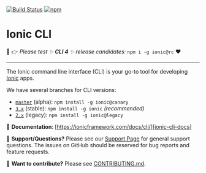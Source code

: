 [![Build Status][circle-badge]][circle-badge-url]
[![npm][npm-badge]][npm-badge-url]

# Ionic CLI

:wave: :point_right: *Please test :sparkles: **CLI 4** :sparkles: release candidates:* `npm i -g ionic@rc` :heart:

---

The Ionic command line interface (CLI) is your go-to tool for developing
[Ionic][ionic-homepage] apps.

We have several branches for CLI versions:

* [`master`](https://github.com/ionic-team/ionic-cli) (alpha): `npm install
  -g ionic@canary`
* [`3.x`](https://github.com/ionic-team/ionic-cli/tree/3.x) (stable): `npm
  install -g ionic` *(recommended)*
* [`2.x`](https://github.com/ionic-team/ionic-cli/tree/2.x) (legacy): `npm
  install -g ionic@legacy`

:book: **Documentation**:
[https://ionicframework.com/docs/cli/][ionic-cli-docs]

:mega: **Support/Questions?** Please see our [Support Page][ionic-support] for
general support questions. The issues on GitHub should be reserved for bug
reports and feature requests.

:sparkling_heart: **Want to contribute?** Please see
[CONTRIBUTING.md](https://github.com/ionic-team/ionic-cli/blob/master/CONTRIBUTING.md).


[ionic-homepage]: https://ionicframework.com
[ionic-docs]: https://ionicframework.com/docs
[ionic-cli-docs]: https://ionicframework.com/docs/cli/
[ionic-support]: https://ionicframework.com/support

[circle-badge]: https://circleci.com/gh/ionic-team/ionic-cli.svg?style=shield
[circle-badge-url]: https://circleci.com/gh/ionic-team/ionic-cli
[npm-badge]: https://img.shields.io/npm/v/ionic.svg
[npm-badge-url]: https://www.npmjs.com/package/ionic
